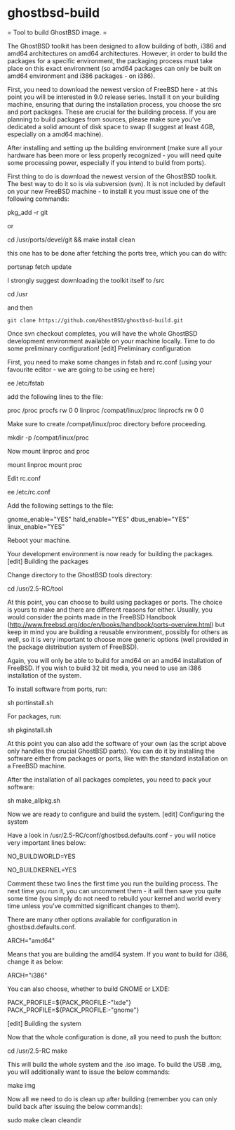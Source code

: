 ghostbsd-build
==============

= Tool to build GhostBSD image. =

The GhostBSD toolkit has been designed to allow building of both, i386 and amd64 architectures
on amd64 architectures. However, in order to build the packages for a specific environment, 
the packaging process must take place on this exact environment (so amd64 packages can only be 
built on amd64 environment and i386 packages - on i386).

First, you need to download the newest version of FreeBSD here - at this point you will be
interested in 9.0 release series. Install it on your building machine, ensuring that during the 
installation process, you choose the src and port packages. These are crucial for the building 
process. If you are planning to build packages from sources, please make sure you’ve dedicated 
a solid amount of disk space to swap (I suggest at least 4GB, especially on a amd64 machine).

After installing and setting up the building environment (make sure all your hardware has been 
more or less properly recognized - you will need quite some processing power, especially if you 
intend to build from ports).

First thing to do is download the newest version of the GhostBSD toolkit. The best way to do it 
so is via subversion (svn). It is not included by default on your new FreeBSD machine - to 
install it you must issue one of the following commands:

   pkg_add -r git

or

   cd /usr/ports/devel/git && make install clean

this one has to be done after fetching the ports tree, which you can do with:

   portsnap fetch update

I strongly suggest downloading the toolkit itself to /src

   cd /usr

and then

    git clone https://github.com/GhostBSD/ghostbsd-build.git 

Once svn checkout completes, you will have the whole GhostBSD development environment available 
on your machine locally. Time to do some preliminary configuration!
[edit] Preliminary configuration

First, you need to make some changes in fstab and rc.conf (using your favourite editor - we are 
going to be using ee here)

   ee /etc/fstab

add the following lines to the file:

   proc /proc procfs rw 0 0
   linproc /compat/linux/proc linprocfs rw 0 0

Make sure to create /compat/linux/proc directory before proceeding.

   mkdir -p /compat/linux/proc

Now mount linproc and proc

   mount linproc
   mount proc

Edit rc.conf

   ee /etc/rc.conf

Add the following settings to the file:

   gnome_enable="YES"
   hald_enable="YES"
   dbus_enable="YES"
   linux_enable="YES"

Reboot your machine.

Your development environment is now ready for building the packages.
[edit] Building the packages

Change directory to the GhostBSD tools directory:

   cd /usr/2.5-RC/tool

At this point, you can choose to build using packages or ports. The choice is yours to make and 
there are different reasons for either. Usually, you would consider the points made in the 
FreeBSD Handbook (http://www.freebsd.org/doc/en/books/handbook/ports-overview.html) but keep in 
mind you are building a reusable environment, possibly for others as well, so it is very 
important to choose more generic options (well provided in the package distribution system of 
FreeBSD).

Again, you will only be able to build for amd64 on an amd64 installation of FreeBSD. If you 
wish to build 32 bit media, you need to use an i386 installation of the system.

To install software from ports, run:

   sh portinstall.sh

For packages, run:

   sh pkginstall.sh

At this point you can also add the software of your own (as the script above only handles the 
crucial GhostBSD parts). You can do it by installing the software either from packages or 
ports, like with the standard installation on a FreeBSD machine.

After the installation of all packages completes, you need to pack your software:

   sh make_allpkg.sh

Now we are ready to configure and build the system.
[edit] Configuring the system

Have a look in /usr/2.5-RC/conf/ghostbsd.defaults.conf - you will notice very important lines 
below:

   NO_BUILDWORLD=YES

   NO_BUILDKERNEL=YES

Comment these two lines the first time you run the building process. The next time you run it, 
you can uncomment them - it will then save you quite some time (you simply do not need to 
rebuild your kernel and world every time unless you’ve committed significant changes to them).

There are many other options available for configuration in ghostbsd.defaults.conf.

   ARCH="amd64"

Means that you are building the amd64 system. If you want to build for i386, change it as below:

   ARCH="i386"

You can also choose, whether to build GNOME or LXDE:

   PACK_PROFILE=${PACK_PROFILE:-"lxde"}
   PACK_PROFILE=${PACK_PROFILE:-"gnome"}

[edit] Building the system

Now that the whole configuration is done, all you need to push the button:

   cd /usr/2.5-RC
   make

This will build the whole system and the .iso image. To build the USB .img, you will 
additionally want to issue the below commands:


   make img

Now all we need to do is clean up after building (remember you can only build back after 
issuing the below commands):

   sudo make clean cleandir
